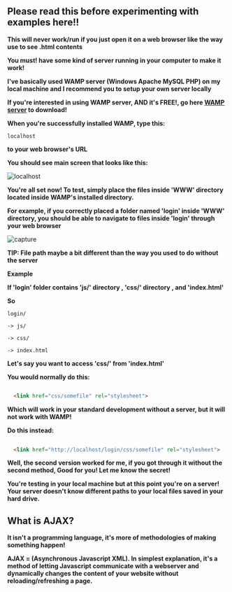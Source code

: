 ## Please read this before experimenting with examples here!!

**This will never work/run if you just open it on a web browser like the way use to see .html contents**

**You must! have some kind of server running in your computer to make it work!**

**I've basically used WAMP server (Windows Apache MySQL PHP) on my local machine and I recommend you to setup your own server locally**

**If you're interested in using WAMP server, AND it's FREE!, go here [WAMP server](http://www.wampserver.com/en/) to download!** 

**When you're successfully installed WAMP, type this:**

    localhost 
    
**to your web browser's URL** 

**You should see main screen that looks like this:**

![localhost](https://user-images.githubusercontent.com/10924864/27991137-5a3fa448-643b-11e7-9479-efe906918ed8.PNG)

**You're all set now! To test, simply place the files inside 'WWW' directory located inside WAMP's installed directory.**

**For example, if you correctly placed a folder named 'login' inside 'WWW' directory, you should be able to navigate to files inside 'login' through your web browser**

![capture](https://user-images.githubusercontent.com/10924864/27991163-6134e8fc-643c-11e7-891e-ed432ffb9c93.PNG)

**TIP: File path maybe a bit different than the way you used to do without the server**

**Example** 

**If 'login' folder contains 'js/' directory , 'css/' directory , and 'index.html'**

**So**

    login/
  
    -> js/
    
    -> css/
    
    -> index.html

**Let's say you want to access 'css/' from 'index.html'**

**You would normally do this:**

```Html

  <link href="css/somefile" rel="stylesheet">

```
**Which will work in your standard development without a server, but it will not work with WAMP!** 

**Do this instead:**

```Html
  
  <link href="http://localhost/login/css/somefile" rel="stylesheet">

```
**Well, the second version worked for me, if you got through it without the second method, Good for you! Let me know the secret!**

**You're testing in your local machine but at this point you're on a server! Your server doesn't know different paths to your local files saved in your hard drive.**

## What is AJAX? 

**It isn't a programming language, it's more of methodologies of making something happen!**

**AJAX = (Asynchronous Javascript XML). In simplest explanation, it's a method of letting Javascript communicate with a webserver and dynamically changes the content of your website without reloading/refreshing a page.**


  
